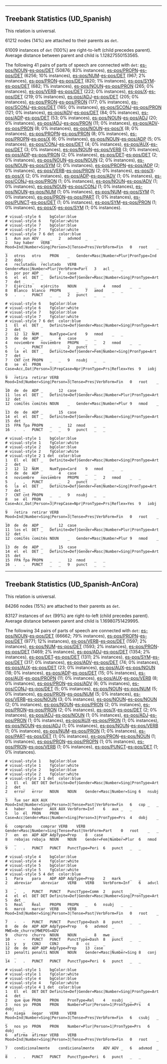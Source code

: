 

--------------------------------------------------------------------------------

## Treebank Statistics (UD_Spanish)

This relation is universal.

61212 nodes (14%) are attached to their parents as `det`.

61009 instances of `det` (100%) are right-to-left (child precedes parent).
Average distance between parent and child is 1.12827550153565.

The following 41 pairs of parts of speech are connected with `det`: [es-pos/NOUN]()-[es-pos/DET]() (50876; 83% instances), [es-pos/PROPN]()-[es-pos/DET]() (6256; 10% instances), [es-pos/NUM]()-[es-pos/DET]() (967; 2% instances), [es-pos/PRON]()-[es-pos/DET]() (820; 1% instances), [es-pos/SYM]()-[es-pos/DET]() (682; 1% instances), [es-pos/NOUN]()-[es-pos/PRON]() (265; 0% instances), [es-pos/VERB]()-[es-pos/DET]() (222; 0% instances), [es-pos/X]()-[es-pos/DET]() (219; 0% instances), [es-pos/ADJ]()-[es-pos/DET]() (205; 0% instances), [es-pos/PRON]()-[es-pos/PRON]() (177; 0% instances), [es-pos/SCONJ]()-[es-pos/DET]() (165; 0% instances), [es-pos/SCONJ]()-[es-pos/PRON]() (121; 0% instances), [es-pos/ADV]()-[es-pos/DET]() (84; 0% instances), [es-pos/ADP]()-[es-pos/DET]() (53; 0% instances), [es-pos/NOUN]()-[es-pos/ADJ]() (20; 0% instances), [es-pos/ADJ]()-[es-pos/PRON]() (11; 0% instances), [es-pos/ADV]()-[es-pos/PRON]() (8; 0% instances), [es-pos/NOUN]()-[es-pos/X]() (8; 0% instances), [es-pos/PROPN]()-[es-pos/PRON]() (8; 0% instances), [es-pos/PROPN]()-[es-pos/X]() (6; 0% instances), [es-pos/NOUN]()-[es-pos/ADP]() (5; 0% instances), [es-pos/CONJ]()-[es-pos/DET]() (4; 0% instances), [es-pos/AUX]()-[es-pos/DET]() (3; 0% instances), [es-pos/NOUN]()-[es-pos/VERB]() (3; 0% instances), [es-pos/ADP]()-[es-pos/PRON]() (2; 0% instances), [es-pos/DET]()-[es-pos/DET]() (2; 0% instances), [es-pos/NOUN]()-[es-pos/NOUN]() (2; 0% instances), [es-pos/NOUN]()-[es-pos/SYM]() (2; 0% instances), [es-pos/PROPN]()-[es-pos/ADP]() (2; 0% instances), [es-pos/VERB]()-[es-pos/PRON]() (2; 0% instances), [es-pos/X]()-[es-pos/X]() (2; 0% instances), [es-pos/ADP]()-[es-pos/ADV]() (1; 0% instances), [es-pos/CONJ]()-[es-pos/PRON]() (1; 0% instances), [es-pos/NOUN]()-[es-pos/ADV]() (1; 0% instances), [es-pos/NOUN]()-[es-pos/CONJ]() (1; 0% instances), [es-pos/NOUN]()-[es-pos/NUM]() (1; 0% instances), [es-pos/NUM]()-[es-pos/SYM]() (1; 0% instances), [es-pos/PRON]()-[es-pos/PART]() (1; 0% instances), [es-pos/PUNCT]()-[es-pos/DET]() (1; 0% instances), [es-pos/SYM]()-[es-pos/PRON]() (1; 0% instances), [es-pos/X]()-[es-pos/SYM]() (1; 0% instances).


~~~ conllu
# visual-style 6	bgColor:blue
# visual-style 6	fgColor:white
# visual-style 7	bgColor:blue
# visual-style 7	fgColor:white
# visual-style 7 6 det	color:blue
1	Aun	aun	ADV	_	_	2	advmod	_	_
2	hay	haber	VERB	_	Mood=Ind|Number=Sing|Person=3|Tense=Pres|VerbForm=Fin	0	root	_	_
3	otros	otro	PRON	_	Gender=Masc|Number=Plur|PronType=Ind	2	dobj	_	_
4	reclutados	reclutado	VERB	_	Gender=Masc|Number=Plur|VerbForm=Part	3	acl	_	_
5	por	por	ADP	_	_	7	case	_	_
6	el	el	DET	_	Definite=Def|Gender=Masc|Number=Sing|PronType=Art	7	det	_	_
7	Ejército	ejército	NOUN	_	_	4	nmod	_	_
8	Blanco	blanco	PROPN	_	_	7	amod	_	_
9	.	.	PUNCT	_	_	2	punct	_	_

~~~


~~~ conllu
# visual-style 6	bgColor:blue
# visual-style 6	fgColor:white
# visual-style 7	bgColor:blue
# visual-style 7	fgColor:white
# visual-style 7 6 det	color:blue
1	El	el	DET	_	Definite=Def|Gender=Masc|Number=Sing|PronType=Art	2	det	_	_
2	12	12	NUM	_	NumType=Card	9	nmod	_	_
3	de	de	ADP	_	_	4	case	_	_
4	noviembre	noviembre	PROPN	_	_	2	nmod	_	_
5	,	,	PUNCT	_	_	2	punct	_	_
6	la	el	DET	_	Definite=Def|Gender=Fem|Number=Sing|PronType=Art	7	det	_	_
7	CNT	cnt	PROPN	_	_	9	nsubj	_	_
8	se	él	PRON	_	Case=Acc,Dat|Person=3|PrepCase=Npr|PronType=Prs|Reflex=Yes	9	iobj	_	_
9	retira	retirar	VERB	_	Mood=Ind|Number=Sing|Person=3|Tense=Pres|VerbForm=Fin	0	root	_	_
10	de	de	ADP	_	_	12	case	_	_
11	los	el	DET	_	Definite=Def|Gender=Masc|Number=Plur|PronType=Art	12	det	_	_
12	comités	comités	NOUN	_	Gender=Masc|Number=Plur	9	nmod	_	_
13	de	de	ADP	_	_	15	case	_	_
14	el	el	DET	_	Definite=Def|Gender=Masc|Number=Sing|PronType=Art	15	det	_	_
15	FPA	fpa	PROPN	_	_	12	nmod	_	_
16	.	.	PUNCT	_	_	9	punct	_	_

~~~


~~~ conllu
# visual-style 1	bgColor:blue
# visual-style 1	fgColor:white
# visual-style 2	bgColor:blue
# visual-style 2	fgColor:white
# visual-style 2 1 det	color:blue
1	El	el	DET	_	Definite=Def|Gender=Masc|Number=Sing|PronType=Art	2	det	_	_
2	12	12	NUM	_	NumType=Card	9	nmod	_	_
3	de	de	ADP	_	_	4	case	_	_
4	noviembre	noviembre	PROPN	_	_	2	nmod	_	_
5	,	,	PUNCT	_	_	2	punct	_	_
6	la	el	DET	_	Definite=Def|Gender=Fem|Number=Sing|PronType=Art	7	det	_	_
7	CNT	cnt	PROPN	_	_	9	nsubj	_	_
8	se	él	PRON	_	Case=Acc,Dat|Person=3|PrepCase=Npr|PronType=Prs|Reflex=Yes	9	iobj	_	_
9	retira	retirar	VERB	_	Mood=Ind|Number=Sing|Person=3|Tense=Pres|VerbForm=Fin	0	root	_	_
10	de	de	ADP	_	_	12	case	_	_
11	los	el	DET	_	Definite=Def|Gender=Masc|Number=Plur|PronType=Art	12	det	_	_
12	comités	comités	NOUN	_	Gender=Masc|Number=Plur	9	nmod	_	_
13	de	de	ADP	_	_	15	case	_	_
14	el	el	DET	_	Definite=Def|Gender=Masc|Number=Sing|PronType=Art	15	det	_	_
15	FPA	fpa	PROPN	_	_	12	nmod	_	_
16	.	.	PUNCT	_	_	9	punct	_	_

~~~




--------------------------------------------------------------------------------

## Treebank Statistics (UD_Spanish-AnCora)

This relation is universal.

84266 nodes (15%) are attached to their parents as `det`.

83127 instances of `det` (99%) are right-to-left (child precedes parent).
Average distance between parent and child is 1.16980751429995.

The following 34 pairs of parts of speech are connected with `det`: [es-pos/NOUN]()-[es-pos/DET]() (66662; 79% instances), [es-pos/PROPN]()-[es-pos/DET]() (9771; 12% instances), [es-pos/VERB]()-[es-pos/DET]() (1597; 2% instances), [es-pos/NUM]()-[es-pos/DET]() (1593; 2% instances), [es-pos/PRON]()-[es-pos/DET]() (1469; 2% instances), [es-pos/ADJ]()-[es-pos/DET]() (1354; 2% instances), [es-pos/DET]()-[es-pos/DET]() (1311; 2% instances), [es-pos/SYM]()-[es-pos/DET]() (317; 0% instances), [es-pos/ADV]()-[es-pos/DET]() (74; 0% instances), [es-pos/AUX]()-[es-pos/DET]() (23; 0% instances), [es-pos/AUX]()-[es-pos/NOUN]() (18; 0% instances), [es-pos/ADP]()-[es-pos/DET]() (15; 0% instances), [es-pos/AUX]()-[es-pos/PROPN]() (11; 0% instances), [es-pos/AUX]()-[es-pos/VERB]() (8; 0% instances), [es-pos/PRON]()-[es-pos/ADV]() (6; 0% instances), [es-pos/CONJ]()-[es-pos/DET]() (5; 0% instances), [es-pos/NOUN]()-[es-pos/NUM]() (5; 0% instances), [es-pos/PRON]()-[es-pos/NUM]() (5; 0% instances), [es-pos/VERB]()-[es-pos/NOUN]() (3; 0% instances), [es-pos/NOUN]()-[es-pos/NOUN]() (2; 0% instances), [es-pos/NOUN]()-[es-pos/PRON]() (2; 0% instances), [es-pos/PRON]()-[es-pos/PRON]() (2; 0% instances), [es-pos/X]()-[es-pos/DET]() (2; 0% instances), [es-pos/ADJ]()-[es-pos/NOUN]() (1; 0% instances), [es-pos/ADJ]()-[es-pos/PRON]() (1; 0% instances), [es-pos/AUX]()-[es-pos/PRON]() (1; 0% instances), [es-pos/NOUN]()-[es-pos/ADJ]() (1; 0% instances), [es-pos/NOUN]()-[es-pos/VERB]() (1; 0% instances), [es-pos/NUM]()-[es-pos/PRON]() (1; 0% instances), [es-pos/PART]()-[es-pos/DET]() (1; 0% instances), [es-pos/PRON]()-[es-pos/NOUN]() (1; 0% instances), [es-pos/PRON]()-[es-pos/PROPN]() (1; 0% instances), [es-pos/PRON]()-[es-pos/VERB]() (1; 0% instances), [es-pos/PUNCT]()-[es-pos/DET]() (1; 0% instances).


~~~ conllu
# visual-style 1	bgColor:blue
# visual-style 1	fgColor:white
# visual-style 2	bgColor:blue
# visual-style 2	fgColor:white
# visual-style 2 1 det	color:blue
1	El	el	DET	DET	Definite=Def|Gender=Masc|Number=Sing|PronType=Art	2	det	_	_
2	error	error	NOUN	NOUN	Gender=Masc|Number=Sing	6	nsubj	_	_
3	fue	ser	AUX	AUX	Mood=Ind|Number=Sing|Person=3|Tense=Past|VerbForm=Fin	6	cop	_	_
4	haber	haber	AUX	AUX	VerbForm=Inf	6	aux	_	_
5	lo	él	PRON	PRON	Case=Acc|Gender=Masc|Number=Sing|Person=3|PronType=Prs	4	dobj	_	_
6	comprado	comprar	VERB	VERB	Gender=Masc|Number=Sing|Tense=Past|VerbForm=Part	0	root	_	_
7	en	en	ADP	ADP	AdpType=Prep	8	case	_	_
8	rebajas	rebaja	NOUN	NOUN	Gender=Fem|Number=Plur	6	nmod	_	_
9	.	.	PUNCT	PUNCT	PunctType=Peri	6	punct	_	_

~~~


~~~ conllu
# visual-style 4	bgColor:blue
# visual-style 4	fgColor:white
# visual-style 5	bgColor:blue
# visual-style 5	fgColor:white
# visual-style 5 4 det	color:blue
1	Para	para	ADP	ADP	AdpType=Prep	2	mark	_	_
2	abreviar	abreviar	VERB	VERB	VerbForm=Inf	6	advcl	_	_
3	,	,	PUNCT	PUNCT	PunctType=Comm	2	punct	_	_
4	el	el	DET	DET	Definite=Def|Gender=Masc|Number=Sing|PronType=Art	5	det	_	_
5	Real	Real	PROPN	PROPN	_	6	nsubj	_	_
6	marcó	marcar	VERB	VERB	Mood=Ind|Number=Sing|Person=3|Tense=Past|VerbForm=Fin	0	root	_	_
7	-	-	PUNCT	PUNCT	PunctType=Dash	8	punct	_	_
8	de	de	ADP	ADP	AdpType=Prep	6	advmod	_	MWE=de_churro|MWEPOS=ADV
9	churro	churro	NOUN	NOUN	_	8	mwe	_	_
10	-	-	PUNCT	PUNCT	PunctType=Dash	8	punct	_	_
11	y	y	CONJ	CONJ	_	8	cc	_	_
12	de	de	ADP	ADP	AdpType=Prep	13	case	_	_
13	penalti	penalti	NOUN	NOUN	Gender=Masc|Number=Sing	8	conj	_	_
14	.	.	PUNCT	PUNCT	PunctType=Peri	6	punct	_	_

~~~


~~~ conllu
# visual-style 1	bgColor:blue
# visual-style 1	fgColor:white
# visual-style 4	bgColor:blue
# visual-style 4	fgColor:white
# visual-style 4 1 det	color:blue
1	El	el	DET	DET	Definite=Def|Gender=Masc|Number=Sing|PronType=Art	4	det	_	_
2	que	que	PRON	PRON	PronType=Rel	4	nsubj	_	_
3	nos	yo	PRON	PRON	Number=Plur|Person=1|PronType=Prs	4	dobj	_	_
4	niega	negar	VERB	VERB	Mood=Ind|Number=Sing|Person=3|Tense=Pres|VerbForm=Fin	6	csubj	_	_
5	nos	yo	PRON	PRON	Number=Plur|Person=1|PronType=Prs	6	dobj	_	_
6	afirma	afirmar	VERB	VERB	Mood=Ind|Number=Sing|Person=3|Tense=Pres|VerbForm=Fin	0	root	_	_
7	condicionalmente	condicionalmente	ADV	ADV	_	6	advmod	_	_
8	.	.	PUNCT	PUNCT	PunctType=Peri	6	punct	_	_

~~~


